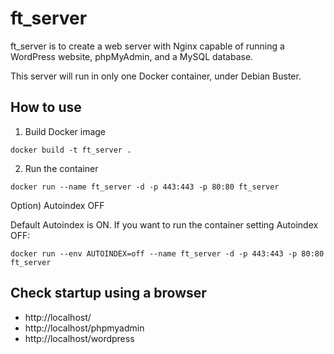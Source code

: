 # ft_server
ft_server is to create a web server with Nginx capable of running a WordPress website, phpMyAdmin, and a MySQL database.

This server will run in only one Docker container, under Debian Buster.

## How to use
1) Build Docker image
```
docker build -t ft_server .
```
2) Run the container
```
docker run --name ft_server -d -p 443:443 -p 80:80 ft_server
```
Option) Autoindex OFF

Default Autoindex is ON. If you want to run the container setting Autoindex OFF:
```
docker run --env AUTOINDEX=off --name ft_server -d -p 443:443 -p 80:80 ft_server
```

## Check startup using a browser
- http://localhost/
- http://localhost/phpmyadmin
- http://localhost/wordpress
